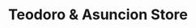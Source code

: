 ---
title: "Teodoro & Asuncion Store"
url: /baybay/teodoro-and-asuncion-store/
shop: convenience
---
